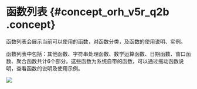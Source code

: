 # 函数列表 {#concept_orh_v5r_q2b .concept}

函数列表会展示当前可以使用的函数，对函数分类，及函数的使用说明、实例。

函数列表中包括：其他函数、字符串处理函数、数学运算函数、日期函数、窗口函数、聚合函数共计6个部分。这些函数为系统自带的函数，可以通过拖动函数说明，查看函数的说明及使用示例。

![](http://static-aliyun-doc.oss-cn-hangzhou.aliyuncs.com/assets/img/16333/15367345228228_zh-CN.png)


